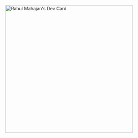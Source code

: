 <a href="https://app.daily.dev/aerorahul"><img src="https://api.daily.dev/devcards/5bcb964cd76a4fed83c016a970798fc0.png?r=1r5" width="400" alt="Rahul Mahajan's Dev Card"/></a>

<!--
**aerorahul/aerorahul** is a ✨ _special_ ✨ repository because its `README.md` (this file) appears on your GitHub profile.

Here are some ideas to get you started:

- 🔭 I’m currently working on ...
- 🌱 I’m currently learning ...
- 👯 I’m looking to collaborate on ...
- 🤔 I’m looking for help with ...
- 💬 Ask me about ...
- 📫 How to reach me: ...
- 😄 Pronouns: ...
- ⚡ Fun fact: ...
-->
